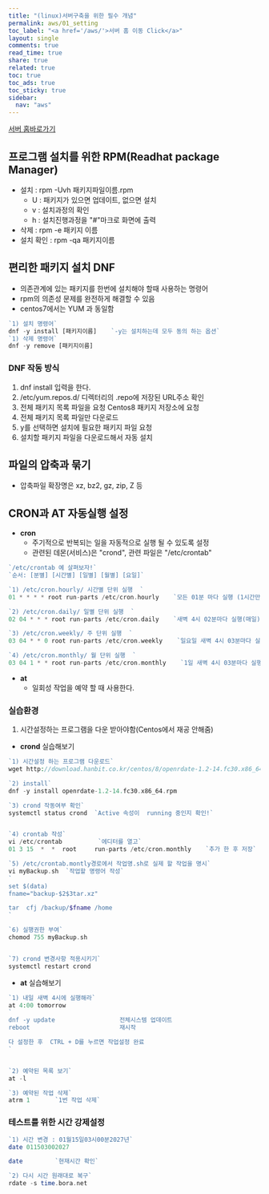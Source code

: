 ```yaml
---
title: "(linux)서버구축을 위한 필수 개념"
permalink: aws/01_setting
toc_label: "<a href='/aws/'>서버 홈 이동 Click</a>"
layout: single
comments: true
read_time: true
share: true
related: true
toc: true
toc_ads: true
toc_sticky: true
sidebar:
  nav: "aws"
---
```

[서버 홈바로가기](../aws)

## 프로그램 설치를 위한 RPM(Readhat package Manager)
- 설치 : rpm -Uvh 패키지파일이름.rpm
  + U : 패키지가 있으면 업데이트, 없으면 설치
  + v : 설치과정의 확인
  + h : 설치진행과정을 "#"마크로 화면에 출력
- 삭제 : rpm -e 패키지 이름
- 설치 확인 : rpm -qa 패키지이름

## 편리한 패키지 설치 DNF
- 의존관계에 있는 패키지를 한번에 설치해야 할때 사용하는 명령어
- rpm의 의존성 문제를 완전하게 해결할 수 있음
- centos7에서는 YUM 과 동일함

~~~php
`1) 설치 명령어`
dnf -y install [패키지이름]    `-y는 설치하는데 모두 동의 하는 옵션`
`1) 삭제 명령어`
dnf -y remove [패키지이름] 
~~~

### DNF 작동 방식
1. dnf install 입력을 한다.
2. /etc/yum.repos.d/ 디렉터리의 .repo에 저장된 URL주소 확인
3. 전체 패키지 목록 파일을 요청 Centos8 패키지 저장소에 요청
4. 전체 패키지 목록 파일만 다운로드
5. y를 선택하면 설치에 필요한 패키지 파일 요청
6. 설치할 패키지 파일을 다운로드해서 자동 설치

## 파일의 압축과 묶기
- 압축파일 확장명은 xz, bz2, gz, zip, Z 등


## CRON과 AT 자동실행 설정
- **cron**
  + 주기적으로 반복되는 일을 자동적으로 실행 될 수 있도록 설정
  + 관련된 데몬(서비스)은 "crond", 관련 파일은 "/etc/crontab"

~~~php
`/etc/crontab 예 살펴보자!`
`순서: [분별] [시간별] [일별] [월별] [요일]`

`1) /etc/cron.hourly/ 시간별 단위 실행  `
01 * * * * root run-parts /etc/cron.hourly    `모든 01분 마다 실행 (1시간만다)`

`2) /etc/cron.daily/ 일별 단위 실행  `
02 04 * * * root run-parts /etc/cron.daily    `새벽 4시 02분마다 실행(매일)`

`3) /etc/cron.weekly/ 주 단위 실행  `
03 04 * * 0 root run-parts /etc/cron.weekly    `일요일 새벽 4시 03분마다 실행(매주)`

`4) /etc/cron.monthly/ 월 단위 실행  `
03 04 1 * * root run-parts /etc/cron.monthly    `1일 새벽 4시 03분마다 실행(매월)`

~~~

- **at**
  + 일회성 작업을 예약 할 때 사용한다.

### 실습환경
1. 시간설정하는 프로그램을 다운 받아야함(Centos에서 재공 안해줌)

- **crond** 실습해보기

~~~php
`1) 시간설정 하는 프로그램 다운로드`
wget http://download.hanbit.co.kr/centos/8/openrdate-1.2-14.fc30.x86_64.rpm

`2) install`
dnf -y install openrdate-1.2-14.fc30.x86_64.rpm

`3) crond 작동여부 확인`
systemctl status crond  `Active 속성이  running 중인지 확인!`


`4) crontab 작성`
vi /etc/crontab          `에디터를 열고`
01 3 15  *  *  root     run-parts /etc/cron.monthly    `추가 한 후 저장`

`5) /etc/crontab.montly경로에서 작업명.sh로 실제 할 작업을 명시`
vi myBackup.sh  `작업할 명령어 작성`
`
set $(data)
fname="backup-$2$3tar.xz"

tar  cfj /backup/$fname /home
`

`6) 실행권한 부여`
chomod 755 myBackup.sh


`7) crond 변경사항 적용시키기`
systemctl restart crond

~~~

- **at** 실습해보기

~~~php
`1) 내일 새벽 4시에 실행해라`
at 4:00 tomorrow
`
dnf -y update                  전체시스템 업데이트
reboot                         재시작

다 설정한 후  CTRL + D를 누르면 작업설정 완료
`


`2) 예약된 목록 보기`
at -l

`3) 예약된 작업 삭제`
atrm 1       `1번 작업 삭제`
~~~


### 테스트를 위한 시간 강제설정
~~~php
`1) 시간 변경 : 01월15일03시00분2027년`
date 011503002027

date         `현재시간 확인`

`2) 다시 시간 원래대로 복구`
rdate -s time.bora.net
~~~